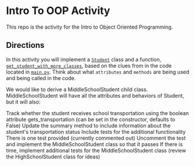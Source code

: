 # Intro To OOP Activity
This repo is the activity for the Intro to Object Oriented Programming.

## Directions
In this activity you will implement a [`Student`](activity/student.py) class and a function, [`get_student_with_more_classes`](activity/comparison.py), based on the clues from in the code located in [`main.py`](main.py). Think about what `attributes` and `methods` are being used and being called in the code.

We would like to derive a MiddleSchoolStudent child class. MiddleSchoolStudent will have all the attributes and behaviors of Student, but it will also:

Track whether the student receives school transportation using the boolean attribute gets_transportation (can be set in the constructor, defaults to False)
Update the summary method to include information about the student's transportation status
Include tests for the additional functionality
There is one test provided (currently commented out)
Uncomment the test and implement the MiddleSchoolStudent class so that it passes
If there is time, implement additional tests for the MiddleSchoolStudent class (review the HighSchoolStudent class for ideas)